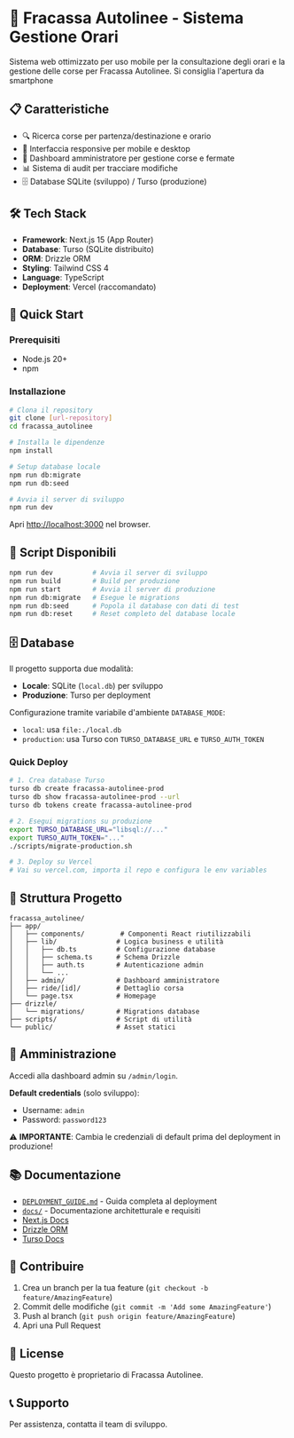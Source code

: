# 🚌 Fracassa Autolinee - Sistema Gestione Orari

Sistema web ottimizzato per uso mobile per la consultazione degli orari e la gestione delle corse per Fracassa Autolinee.
Si consiglia l'apertura da smartphone

## 📋 Caratteristiche

- 🔍 Ricerca corse per partenza/destinazione e orario
- 📱 Interfaccia responsive per mobile e desktop
- 🔐 Dashboard amministratore per gestione corse e fermate
- 📊 Sistema di audit per tracciare modifiche
- 🗄️ Database SQLite (sviluppo) / Turso (produzione)

## 🛠️ Tech Stack

- **Framework**: Next.js 15 (App Router)
- **Database**: Turso (SQLite distribuito)
- **ORM**: Drizzle ORM
- **Styling**: Tailwind CSS 4
- **Language**: TypeScript
- **Deployment**: Vercel (raccomandato)

## 🚀 Quick Start

### Prerequisiti
- Node.js 20+ 
- npm

### Installazione

```bash
# Clona il repository
git clone [url-repository]
cd fracassa_autolinee

# Installa le dipendenze
npm install

# Setup database locale
npm run db:migrate
npm run db:seed

# Avvia il server di sviluppo
npm run dev
```

Apri [http://localhost:3000](http://localhost:3000) nel browser.

## 📝 Script Disponibili

```bash
npm run dev          # Avvia il server di sviluppo
npm run build        # Build per produzione
npm run start        # Avvia il server di produzione
npm run db:migrate   # Esegue le migrations
npm run db:seed      # Popola il database con dati di test
npm run db:reset     # Reset completo del database locale
```

## 🗄️ Database

Il progetto supporta due modalità:
- **Locale**: SQLite (`local.db`) per sviluppo
- **Produzione**: Turso per deployment

Configurazione tramite variabile d'ambiente `DATABASE_MODE`:
- `local`: usa `file:./local.db`
- `production`: usa Turso con `TURSO_DATABASE_URL` e `TURSO_AUTH_TOKEN`

### Quick Deploy

```bash
# 1. Crea database Turso
turso db create fracassa-autolinee-prod
turso db show fracassa-autolinee-prod --url
turso db tokens create fracassa-autolinee-prod

# 2. Esegui migrations su produzione
export TURSO_DATABASE_URL="libsql://..."
export TURSO_AUTH_TOKEN="..."
./scripts/migrate-production.sh

# 3. Deploy su Vercel
# Vai su vercel.com, importa il repo e configura le env variables
```

## 📁 Struttura Progetto

```
fracassa_autolinee/
├── app/
│   ├── components/         # Componenti React riutilizzabili
│   ├── lib/               # Logica business e utilità
│   │   ├── db.ts          # Configurazione database
│   │   ├── schema.ts      # Schema Drizzle
│   │   ├── auth.ts        # Autenticazione admin
│   │   └── ...
│   ├── admin/             # Dashboard amministratore
│   ├── ride/[id]/         # Dettaglio corsa
│   └── page.tsx           # Homepage
├── drizzle/
│   └── migrations/        # Migrations database
├── scripts/               # Script di utilità
└── public/                # Asset statici
```

## 🔐 Amministrazione

Accedi alla dashboard admin su `/admin/login`.

**Default credentials** (solo sviluppo):
- Username: `admin`
- Password: `password123`

⚠️ **IMPORTANTE**: Cambia le credenziali di default prima del deployment in produzione!

## 📚 Documentazione

- [`DEPLOYMENT_GUIDE.md`](./DEPLOYMENT_GUIDE.md) - Guida completa al deployment
- [`docs/`](./docs/) - Documentazione architetturale e requisiti
- [Next.js Docs](https://nextjs.org/docs)
- [Drizzle ORM](https://orm.drizzle.team)
- [Turso Docs](https://docs.turso.tech)

## 🤝 Contribuire

1. Crea un branch per la tua feature (`git checkout -b feature/AmazingFeature`)
2. Commit delle modifiche (`git commit -m 'Add some AmazingFeature'`)
3. Push al branch (`git push origin feature/AmazingFeature`)
4. Apri una Pull Request

## 📄 License

Questo progetto è proprietario di Fracassa Autolinee.

## 📞 Supporto

Per assistenza, contatta il team di sviluppo.
